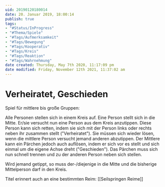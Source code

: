 ```yaml
---
uid: 20190120180014
date: 20. Januar 2019, 18:00:14
publish: true
tags:
- "#Status/InProgress"
- "#Thema/Spiele"
- "#Tags/Aufmerksamkeit" 
- "#Tags/Bewegung" 
- "#Tags/Kooperativ" 
- "#Tags/Kreis" 
- "#Tags/Reaktion" 
- "#Tags/Wahrnehmung" 
date created: Thursday, May 7th 2020, 11:17:09 pm
date modified: Friday, November 12th 2021, 11:37:02 am
---
```


#  Verheiratet, Geschieden

Spiel für mittlere bis große Gruppen:

Alle Personen stellen sich in einem Kreis auf. Eine Person stellt sich in die Mitte. Er/sie versucht nun eine Person aus dem Kreis anzutippen. Diese Person kann sich retten, indem sie sich mit der Person links oder rechts neben ihr zusammen stellt ("Verheiratet"). Sie müssen sich wieder lösen, wenn die mittlere Person versucht jemand anderen abzutippen. Der Mittlere kann ein Pärchen jedoch auch auflösen, indem er sich vor es stellt und sich einmal um die eigene Achse dreht ("Geschieden"). Das Pärchen muss sich nun schnell trennen und zu der anderen Person neben sich stellen.

Wird jemand getippt, so muss der-/diejenige in die Mitte und die bisherige Mittelperson darf in den Kreis.

Titel erinnert auch an eine bestimmten Reim: [[Seilspringen Reime]]

